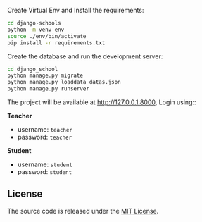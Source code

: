 Create Virtual Env and Install the requirements:

```bash
cd django-schools
python -m venv env
source ./env/bin/activate
pip install -r requirements.txt
```

Create the database and run the development server:

```bash
cd django_school
python manage.py migrate
python manage.py loaddata datas.json
python manage.py runserver
```

The project will be available at http://127.0.0.1:8000, Login using::

**Teacher**

+ username: `teacher`
+ password: `teacher`

**Student**

+ username: `student`
+ password: `student`


## License

The source code is released under the [MIT License](https://github.com/sibtc/django-multiple-user-types-example/blob/master/LICENSE).

